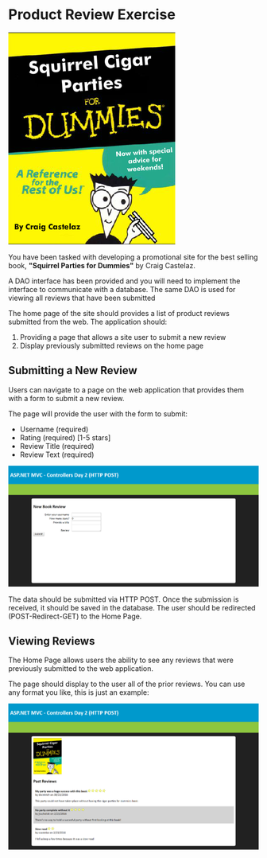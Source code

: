 # Product Review Exercise

![Squirrel Cigar Parties For Dummies](etc/forDummies.png)

You have been tasked with developing a promotional site for the best selling book, **"Squirrel Parties for Dummies"** by Craig Castelaz.

 A DAO interface has been provided and you will need to implement the interface to communicate with a database. The same DAO is used for viewing all reviews that have been submitted

The home page of the site should provides a list of product reviews submitted from the web.  The application should: 

1. Providing a page that allows a site user to submit a new review
2. Display previously submitted reviews on the home page

## Submitting a New Review

Users can navigate to a page on the web application that provides them with a form to submit a new review.

The page will provide the user with the form to submit:

* Username (required)
* Rating (required) [1-5 stars]
* Review Title  (required)
* Review Text  (required)

![Submit Review Form](etc/new_review.png)

The data should be submitted via HTTP POST. Once the submission is received, it should be saved in the database. The user should be redirected (POST-Redirect-GET) to the Home Page.

## Viewing Reviews

The Home Page allows users the ability to see any reviews that were previously submitted to the web application.

The page should display to the user all of the prior reviews. You can use any format you like, this is just an example:

![Submit Review Form](etc/all_reviews.png)

